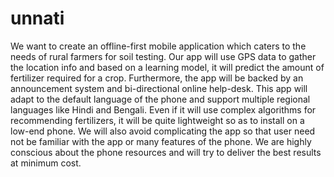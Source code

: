 # unnati

We want to create an offline-first mobile application which caters to the needs of rural farmers for soil testing. Our app will use GPS data to gather the location info and based on a learning model, it will predict the amount of fertilizer required for a crop. Furthermore, the app will be backed by an announcement system and bi-directional online help-desk. This app will adapt to the default language of the phone and support multiple regional languages like Hindi and Bengali. Even if it will use complex algorithms for recommending fertilizers, it will be quite lightweight so as to install on a low-end phone. We will also avoid complicating the app so that user need not be familiar with the app or many features of the phone. We are highly conscious about the phone resources and will try to deliver the best results at minimum cost.
